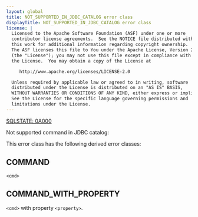 ```yaml
---
layout: global
title: NOT_SUPPORTED_IN_JDBC_CATALOG error class
displayTitle: NOT_SUPPORTED_IN_JDBC_CATALOG error class
license: |
  Licensed to the Apache Software Foundation (ASF) under one or more
  contributor license agreements.  See the NOTICE file distributed with
  this work for additional information regarding copyright ownership.
  The ASF licenses this file to You under the Apache License, Version 2.0
  (the "License"); you may not use this file except in compliance with
  the License.  You may obtain a copy of the License at

     http://www.apache.org/licenses/LICENSE-2.0

  Unless required by applicable law or agreed to in writing, software
  distributed under the License is distributed on an "AS IS" BASIS,
  WITHOUT WARRANTIES OR CONDITIONS OF ANY KIND, either express or implied.
  See the License for the specific language governing permissions and
  limitations under the License.
---
```


[SQLSTATE: 0A000](sql-error-conditions-sqlstates.html#class-0a-feature-not-supported)

Not supported command in JDBC catalog:

This error class has the following derived error classes:

## COMMAND

`<cmd>`

## COMMAND_WITH_PROPERTY

`<cmd>` with property `<property>`.
